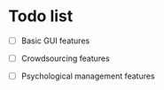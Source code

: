 Todo list
=====

- [ ] Basic GUI features

- [ ] Crowdsourcing features

- [ ] Psychological management features
